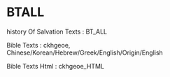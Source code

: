 # BTALL
history Of Salvation Texts : BT_ALL

Bible Texts : ckhgeoe, Chinese/Korean/Hebrew/Greek/English/Origin/English

Bible Texts Html : ckhgeoe_HTML

